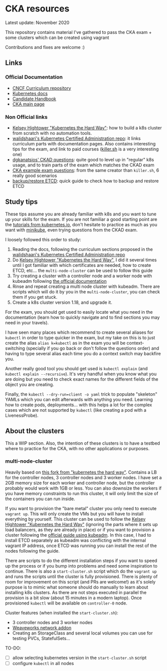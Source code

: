 # CKA resources
Latest update: November 2020

This repository contains material I've gathered to pass the CKA exam + some clusters which can be created using vagrant

Contributions and fixes are welcome :)

## Links
### Official Documentation
* [CNCF Curriculum repository](https://github.com/cncf/curriculum)
* [Kubernetes docs](https://kubernetes.io/docs/home/)
* [Candidate Handbook](https://training.linuxfoundation.org/go/cka-ckad-candidate-handbook)
* [CKA main page](https://www.cncf.io/certification/cka/)

### Non Official links
* [Kelsey Hightower "Kubernetes the Hard Way"](https://github.com/kelseyhightower/kubernetes-the-hard-way): how to build a k8s cluster from scratch with no automation tools.
* [walidshaari's Kubernetes Certified Administration repo](https://github.com/walidshaari/Kubernetes-Certified-Administrator): it links curriculum parts with documentation pages. Also contains interesting tips for the exam, and link to paid courses ([killer.sh](https://killer.sh/cka) is a very interesting one)
* [dgkanatsios' CKAD questions](https://github.com/dgkanatsios/CKAD-exercises): quite good to level up in "regular" k8s usage, and to train parts of the exam which matches the CKAD exam
* [CKA example exam questions](https://levelup.gitconnected.com/kubernetes-cka-example-questions-practical-challenge-86318d85b4d): from the same creator than `killer.sh`, 6 really good scenarios
* [backup/restore ETCD](https://brandonwillmott.com/2020/09/03/backup-and-restore-etcd-in-kubernetes-cluster-for-cka-v1-19/): quick guide to check how to backup and restore ETCD

## Study tips
These tips assume you are already familiar with k8s and you want to tune up your skills for the exam. If you are not familiar a good starting point are the [tutorials from kubernetes.io](https://kubernetes.io/docs/tutorials/), don't hesitate to practice as much as you want with [minikube](https://minikube.sigs.k8s.io/docs/start/), even trying questions from the CKAD exam.

I loosely followed this order to study:
1. Reading the docs, following the curriculum sections proposed in the [walidshaari's Kubernetes Certified Administration repo](https://github.com/walidshaari/Kubernetes-Certified-Administrator)
2. Do [Kelsey Hightower "Kubernetes the Hard Way"](https://github.com/kelseyhightower/kubernetes-the-hard-way), I did it several times until I got familiar with which certificates are needed, how to create ETCD, etc... the `multi-node-cluster` can be used to follow this guide
3. Try creating a cluster with a controller node and a worker node with kubeadm following [the official documentation](https://kubernetes.io/docs/setup/production-environment/tools/kubeadm/)
4. Rinse and repeat creating a multi node cluster with kubeadm. There are scripts which will do it by you in the `multi-node-cluster`, you can check them if you get stuck.
5. Create a k8s cluster version 1.18, and upgrade it.

For the exam, you should get used to easily locate what you need in the documentation (learn how to quickly navigate and to find sections you may need in your travels).

I have seen many places which recommend to create several aliases for `kubectl` in order to type quicker in the exam, but my take on this is to just create the alias `alias k=kubectl` as in the exam you will be context-switching (specially if you go back or don't follow the questions order) and having to type several alias each time you do a context switch may backfire you.

Another really good tool you should get used is `kubectl explain` (and `kubectl explain --recursive`). It's very handful when you know what you are doing but you need to check exact names for the different fields of the object you are creating.

Finally, the `kubectl --dry-run=client -o yaml` trick to populate "skeleton" YAMLs which you can edit afterwards with anything you need. Learning how to create pods, deployments... with this helps a lot for the complex cases which are not supported by `kubectl` (like creating a pod with a LivenessProbe).

## About the clusters
This a WIP section. Also, the intention of these clusters is to have a testbed where to practice for the CKA, with no other applications or purposes.

### multi-node-cluster
Heavily based on [this fork from "kubernetes the hard way"](https://github.com/kinvolk/kubernetes-the-hard-way-vagrant). Contains a LB for the controller nodes, 3 controller nodes and 3 worker nodes. I have set a 2GB memory size for each worker and controller node, but the controller probably would work with 1GB or less. You can also downsize the workers if you have memory constraints to run this cluster, it will only limit the size of the containers you can run inside.

If you want to provision the "bare metal" cluster you only need to execute `vagrant up`. This will only create the VMs but you will have to install everything by yourself. This cluster can be used to follow the [Kelsey Hightower "Kubernetes the Hard Way"](https://github.com/kelseyhightower/kubernetes-the-hard-way) (ignoring the parts where it sets up load balancers, as they are already in place) or if you want to provision a cluster following the [official guide using kubeadm](https://kubernetes.io/docs/setup/production-environment/tools/kubeadm/high-availability/#external-etcd-nodes). In this case, I had to install ETCD separately as kubeadm was conflicting with the internal vagrant IP address, once ETCD was running you can install the rest of the nodes following the guide.

There are scripts to do the different installation steps if you want to speed up the process or if you bump into problems and need some inspiration to continue. There is also a `start-cluster.sh` script which do the `vagrant up` and runs the scripts until the cluster is fully provisioned. There is plenty of room for improvement on this script (and PRs are welcome!) as it's solely purpose is to mimic what someone should do manually to learn about installing k8s clusters. As there are not steps executed in parallel the provision is a bit slow (about 15 minutes in a modern laptop). Once provisioned `kubectl` will be available on `controller-0` node.

Cluster features (when installed the `start-cluster.sh`):
- 3 controller nodes and 3 worker nodes
- [Weaveworks network addon](https://www.weave.works/docs/net/latest/kubernetes/kube-addon/)
- Creating an StorageClass and several local volumes you can use for testing PVCs, StatefulSets...

TO-DO:
- [ ] allow selecting kubernetes version in the `start-cluster.sh` script
- [ ] configure `kubectl` in all nodes
